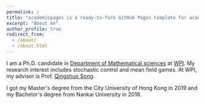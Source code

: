 ```yaml
---
permalink: /
title: "academicpages is a ready-to-fork GitHub Pages template for academic personal websites"
excerpt: "About me"
author_profile: true
redirect_from: 
  - /about/
  - /about.html
---
```


I am a Ph.D. candidate in [Department of Mathematical sciences](https://www.wpi.edu/academics/departments/mathematical-sciences) at [WPI](https://www.wpi.edu). My research interest includes stochastic control and mean field games. At WPI, my advisor is Prof. [Qingshuo Song](https://www.wpi.edu/people/faculty/qsong).

I got my Master's degree from the City University of Hong Kong in 2019 and my Bachelor's degree from Nankai University in 2018.

